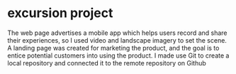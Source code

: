 # excursion project
The web page advertises a mobile app which helps users record and share their experiences, 
so I used video and landscape imagery to set the scene. A landing page was created for marketing the product, 
and the goal is to entice potential customers into using the product.
I made use Git to create a local repository and connected it to the remote repository on Github
